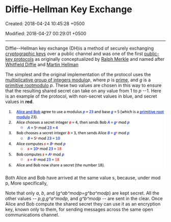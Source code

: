 # Diffie-Hellman Key Exchange

Created: 2018-04-24 10:45:28 +0500

Modified: 2018-04-27 00:29:01 +0500

---

Diffie--Hellman key exchange (DH)is a method of securely exchanging [cryptographic keys](https://en.wikipedia.org/wiki/Key_(cryptography)) over a public channel and was one of the first [public-key protocols](https://en.wikipedia.org/wiki/Public-key_cryptography) as originally conceptualized by [Ralph Merkle](https://en.wikipedia.org/wiki/Ralph_Merkle) and named after [Whitfield Diffie](https://en.wikipedia.org/wiki/Whitfield_Diffie) and [Martin Hellman](https://en.wikipedia.org/wiki/Martin_Hellman)

The simplest and the original implementation of the protocol uses the [multiplicative group of integers modulo](https://en.wikipedia.org/wiki/Multiplicative_group_of_integers_modulo_n)*p*, where *p* is [prime](https://en.wikipedia.org/wiki/Prime_number), and *g* is a [primitive root](https://en.wikipedia.org/wiki/Primitive_root_modulo_n)[modulo](https://en.wikipedia.org/wiki/Modular_arithmetic) *p*. These two values are chosen in this way to ensure that the resulting shared secret can take on any value from 1 to *p* --1. Here is an example of the protocol, with non-secret values in blue, and secret values in **red**.

![DiffieHellman](media/Screenshot%202022-12-26%20at%209.52.36%20AM.jpg)

Both Alice and Bob have arrived at the same value s, because, under mod p,
More specifically,

Note that only *a*, *b*, and (*g^ab^*mod*p*=*g^ba^*mod*p*) are kept secret. All the other values -- *p*,*g*,*g^a^*mod*p*, and *g^b^*mod*p* -- are sent in the clear. Once Alice and Bob compute the shared secret they can use it as an encryption key, known only to them, for sending messages across the same open communications channel.
